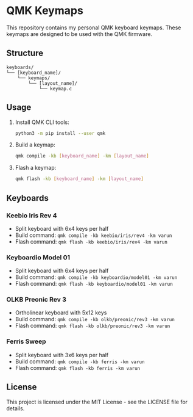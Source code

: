 # QMK Keymaps

This repository contains my personal QMK keyboard keymaps. These keymaps are designed to be used with the QMK firmware.

## Structure

```
keyboards/
└── [keyboard_name]/
    └── keymaps/
        └── [layout_name]/
            └── keymap.c
```

## Usage

1. Install QMK CLI tools:
   ```bash
   python3 -m pip install --user qmk
   ```

2. Build a keymap:
   ```bash
   qmk compile -kb [keyboard_name] -km [layout_name]
   ```

3. Flash a keymap:
   ```bash
   qmk flash -kb [keyboard_name] -km [layout_name]
   ```

## Keyboards

### Keebio Iris Rev 4
- Split keyboard with 6x4 keys per half
- Build command: `qmk compile -kb keebio/iris/rev4 -km varun`
- Flash command: `qmk flash -kb keebio/iris/rev4 -km varun`

### Keyboardio Model 01
- Split keyboard with 6x4 keys per half
- Build command: `qmk compile -kb keyboardio/model01 -km varun`
- Flash command: `qmk flash -kb keyboardio/model01 -km varun`

### OLKB Preonic Rev 3
- Ortholinear keyboard with 5x12 keys
- Build command: `qmk compile -kb olkb/preonic/rev3 -km varun`
- Flash command: `qmk flash -kb olkb/preonic/rev3 -km varun`

### Ferris Sweep
- Split keyboard with 3x6 keys per half
- Build command: `qmk compile -kb ferris -km varun`
- Flash command: `qmk flash -kb ferris -km varun`

## License

This project is licensed under the MIT License - see the LICENSE file for details.
